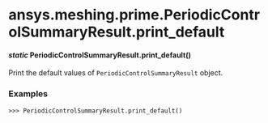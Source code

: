 # ansys.meshing.prime.PeriodicControlSummaryResult.print_default



#### *static* PeriodicControlSummaryResult.print_default()

Print the default values of `PeriodicControlSummaryResult` object.

### Examples

```pycon
>>> PeriodicControlSummaryResult.print_default()
```

<!-- !! processed by numpydoc !! -->
